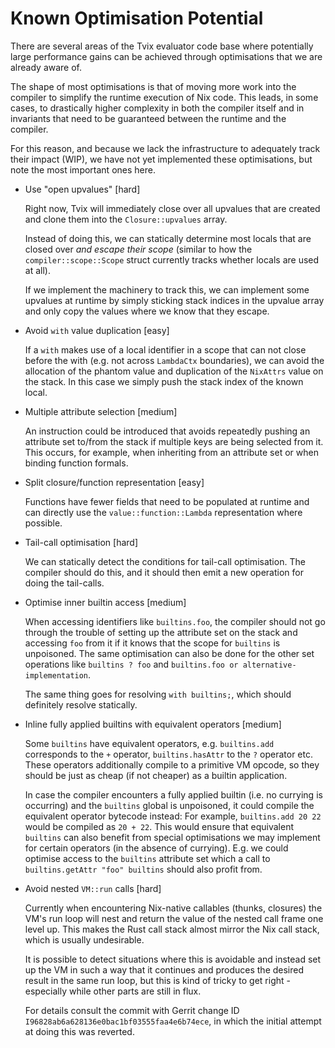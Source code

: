 Known Optimisation Potential
============================

There are several areas of the Tvix evaluator code base where
potentially large performance gains can be achieved through
optimisations that we are already aware of.

The shape of most optimisations is that of moving more work into the
compiler to simplify the runtime execution of Nix code. This leads, in
some cases, to drastically higher complexity in both the compiler
itself and in invariants that need to be guaranteed between the
runtime and the compiler.

For this reason, and because we lack the infrastructure to adequately
track their impact (WIP), we have not yet implemented these
optimisations, but note the most important ones here.

* Use "open upvalues" [hard]

  Right now, Tvix will immediately close over all upvalues that are
  created and clone them into the `Closure::upvalues` array.

  Instead of doing this, we can statically determine most locals that
  are closed over *and escape their scope* (similar to how the
  `compiler::scope::Scope` struct currently tracks whether locals are
  used at all).

  If we implement the machinery to track this, we can implement some
  upvalues at runtime by simply sticking stack indices in the upvalue
  array and only copy the values where we know that they escape.

* Avoid `with` value duplication [easy]

  If a `with` makes use of a local identifier in a scope that can not
  close before the with (e.g. not across `LambdaCtx` boundaries), we
  can avoid the allocation of the phantom value and duplication of the
  `NixAttrs` value on the stack. In this case we simply push the stack
  index of the known local.

* Multiple attribute selection [medium]

  An instruction could be introduced that avoids repeatedly pushing an
  attribute set to/from the stack if multiple keys are being selected
  from it. This occurs, for example, when inheriting from an attribute
  set or when binding function formals.

* Split closure/function representation [easy]

  Functions have fewer fields that need to be populated at runtime and
  can directly use the `value::function::Lambda` representation where
  possible.

* Tail-call optimisation [hard]

  We can statically detect the conditions for tail-call optimisation.
  The compiler should do this, and it should then emit a new operation
  for doing the tail-calls.

* Optimise inner builtin access [medium]

  When accessing identifiers like `builtins.foo`, the compiler should
  not go through the trouble of setting up the attribute set on the
  stack and accessing `foo` from it if it knows that the scope for
  `builtins` is unpoisoned. The same optimisation can also be done
  for the other set operations like `builtins ? foo` and
  `builtins.foo or alternative-implementation`.

  The same thing goes for resolving `with builtins;`, which should
  definitely resolve statically.

* Inline fully applied builtins with equivalent operators [medium]

  Some `builtins` have equivalent operators, e.g. `builtins.add`
  corresponds to the `+` operator, `builtins.hasAttr` to the `?`
  operator etc. These operators additionally compile to a primitive
  VM opcode, so they should be just as cheap (if not cheaper) as
  a builtin application.

  In case the compiler encounters a fully applied builtin (i.e.
  no currying is occurring) and the `builtins` global is unpoisoned,
  it could compile the equivalent operator bytecode instead: For
  example, `builtins.add 20 22` would be compiled as `20 + 22`.
  This would ensure that equivalent `builtins` can also benefit
  from special optimisations we may implement for certain operators
  (in the absence of currying). E.g. we could optimise access
  to the `builtins` attribute set which a call to
  `builtins.getAttr "foo" builtins` should also profit from.

* Avoid nested `VM::run` calls [hard]

  Currently when encountering Nix-native callables (thunks, closures)
  the VM's run loop will nest and return the value of the nested call
  frame one level up. This makes the Rust call stack almost mirror the
  Nix call stack, which is usually undesirable.

  It is possible to detect situations where this is avoidable and
  instead set up the VM in such a way that it continues and produces
  the desired result in the same run loop, but this is kind of tricky
  to get right - especially while other parts are still in flux.

  For details consult the commit with Gerrit change ID
  `I96828ab6a628136e0bac1bf03555faa4e6b74ece`, in which the initial
  attempt at doing this was reverted.
